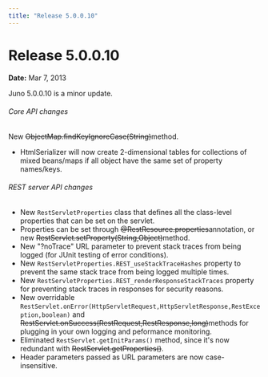 ```yaml
---
title: "Release 5.0.0.10"
---
```


# Release 5.0.0.10

**Date:** Mar 7, 2013

Juno 5.0.0.10 is a minor update.
###### Core API changes

New ~~ObjectMap.findKeyIgnoreCase(String)~~method.
- HtmlSerializer will now create 2-dimensional tables for collections of mixed beans/maps if all object have the same set of property names/keys.

###### REST server API changes

- New `RestServletProperties` class that defines all the class-level properties that can be set on the servlet.
- Properties can be set through ~~@RestResource.properties~~annotation, or new ~~RestServlet.setProperty(String,Object)~~method.
- New "?noTrace" URL parameter to prevent stack traces from being logged (for JUnit testing of error conditions).
- New `RestServletProperties.REST_useStackTraceHashes` property to prevent the same stack trace from being logged multiple times.
- New `RestServletProperties.REST_renderResponseStackTraces` property for preventing stack traces in responses for security reasons.
- New overridable `RestServlet.onError(HttpServletRequest,HttpServletResponse,RestException,boolean)` and ~~RestServlet.onSuccess(RestRequest,RestResponse,long)~~methods for plugging in your own logging and peformance monitoring.
- Eliminated `RestServlet.getInitParams()` method, since it's now redundant with ~~RestServlet.getProperties()~~.
- Header parameters passed as URL parameters are now case-insensitive.
